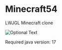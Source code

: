 # Minecraft54
LWJGL Minecraft clone

![Optional Text](../master/preview.png)

Required java version: 17
